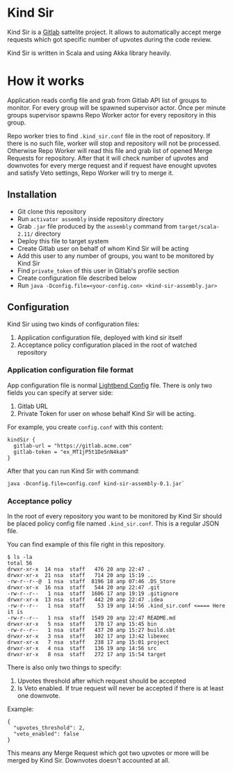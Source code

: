 # Kind Sir

Kind Sir is a [Gitlab](https://gitlab.com/) sattelite project.
It allows to automatically accept merge requests which got
specific number of upvotes during the code review.

Kind Sir is written in Scala and using Akka library heavily.

# How it works
Application reads config file and grab from Gitlab API list of
groups to monitor. For every group will be spawned supervisor actor.
Once per minute groups supervisor spawns Repo Worker actor for every repository in
this group.

Repo worker tries to find `.kind_sir.conf` file in the root of repository.
If there is no such file, worker will stop and repository will not
be processed. Otherwise Repo Worker will read this file and grab list of
opened Merge Requests for repository. After that it will check number of
upvotes and downvotes for every merge request and if request have
enought upvotes and satisfy Veto settings, Repo Worker will try to
merge it.

## Installation

- Git clone this repository
- Run `activator assembly` inside repository directory
- Grab `.jar` file produced by the `assembly` command
from `target/scala-2.11/` directory
- Deploy this file to target system
- Create Gitlab user on behalf of whom Kind Sir will be acting
- Add this user to any number of groups, you want to be monitored by Kind Sir
- Find `private_token` of this user in Gitlab's profile section
- Create configuration file described below
- Run `java -Dconfig.file=<your-config.con> <kind-sir-assembly.jar>`

## Configuration

Kind Sir using two kinds of configuration files:
1. Application configuration file, deployed with kind sir itself
2. Acceptance policy configuration placed in the root
of watched repository

### Application configuration file format

App configuration file is normal [Lightbend Config](https://github.com/typesafehub/config/) file.
There is only two fields you can specify at server side:
1. Gitlab URL
2. Private Token for user on whose behalf Kind Sir will be
acting.

For example, you create `config.conf` with this content:

```
kindSir {
  gitlab-url = "https://gitlab.acme.com"
  gitlab-token = "ex_MT1jP5t1DeSnN4ka9"
}
```

After that you can run Kind Sir with command:
```
java -Dconfig.file=config.conf kind-sir-assembly-0.1.jar`
```

### Acceptance policy

In the root of every repository you want to be monitored by Kind Sir
should be placed policy config file named `.kind_sir.conf`. This is a
regular JSON file.

You can find example of this file right in this repository.
```
$ ls -la
total 56
drwxr-xr-x  14 nsa  staff   476 20 апр 22:47 .
drwxr-xr-x  21 nsa  staff   714 20 апр 15:19 ..
-rw-r--r--@  1 nsa  staff  8196 18 апр 07:46 .DS_Store
drwxr-xr-x  16 nsa  staff   544 20 апр 22:47 .git
-rw-r--r--   1 nsa  staff  1606 17 апр 19:19 .gitignore
drwxr-xr-x  13 nsa  staff   442 20 апр 22:47 .idea
-rw-r--r--   1 nsa  staff    53 19 апр 14:56 .kind_sir.conf <==== Here it is
-rw-r--r--   1 nsa  staff  1549 20 апр 22:47 README.md
drwxr-xr-x   5 nsa  staff   170 17 апр 15:45 bin
-rw-r--r--   1 nsa  staff   437 20 апр 15:27 build.sbt
drwxr-xr-x   3 nsa  staff   102 17 апр 13:42 libexec
drwxr-xr-x   7 nsa  staff   238 17 апр 15:01 project
drwxr-xr-x   4 nsa  staff   136 19 апр 14:56 src
drwxr-xr-x   8 nsa  staff   272 17 апр 15:54 target
```

There is also only two things to specify:
1. Upvotes threshold after which request should be accepted
2. Is Veto enabled. If true request will never be accepted if there is
at least one downvote.

Example:
```
{
  "upvotes_threshold": 2,
  "veto_enabled": false
}
```

This means any Merge Request which got two upvotes or more will be
merged by Kind Sir. Downvotes doesn't accounted at all.